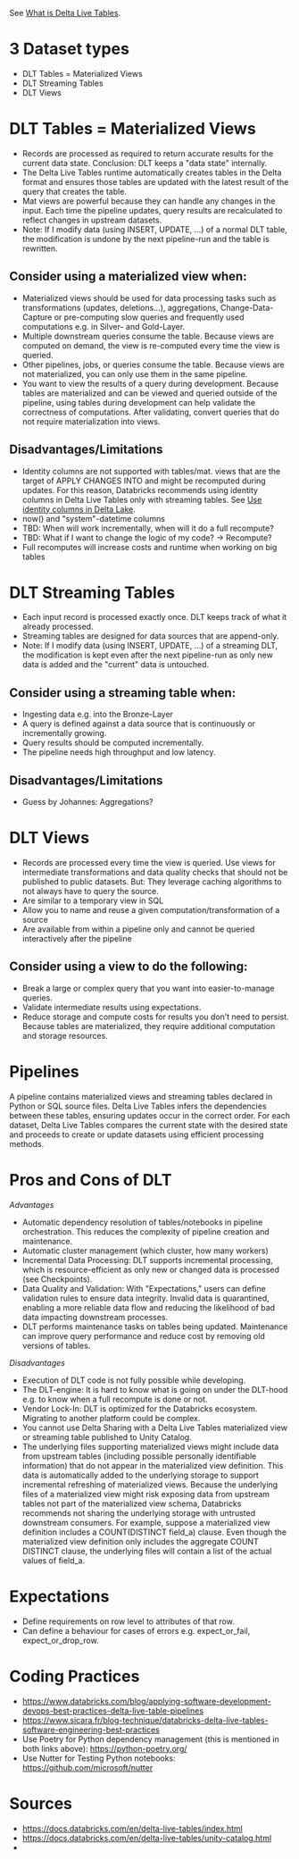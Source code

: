 See [What is Delta Live Tables](https://docs.databricks.com/en/delta-live-tables/index.html).


# 3 Dataset types
- DLT Tables = Materialized Views
- DLT Streaming Tables
- DLT Views

# DLT Tables = Materialized Views
- Records are processed as required to return accurate results for the current data state. Conclusion: DLT keeps a "data state" internally.
- The Delta Live Tables runtime automatically creates tables in the Delta format and ensures those tables are updated with the latest result of the query that creates the table.
- Mat views are powerful because they can handle any changes in the input. Each time the pipeline updates, query results are recalculated to reflect changes in upstream datasets.
- Note: If I modify data (using INSERT, UPDATE, …) of a normal DLT table, the modification is undone by the next pipeline-run and the table is rewritten.

## Consider using a materialized view when:
- Materialized views should be used for data processing tasks such as transformations (updates, deletions...), aggregations, Change-Data-Capture or pre-computing slow queries and frequently used computations e.g. in Silver- and Gold-Layer.
- Multiple downstream queries consume the table. Because views are computed on demand, the view is re-computed every time the view is queried.
- Other pipelines, jobs, or queries consume the table. Because views are not materialized, you can only use them in the same pipeline.
- You want to view the results of a query during development. Because tables are materialized and can be viewed and queried outside of the pipeline, using tables during development can help validate the correctness of computations. After validating, convert queries that do not require materialization into views.

## Disadvantages/Limitations
- Identity columns are not supported with tables/mat. views that are the target of APPLY CHANGES INTO and might be recomputed during updates. For this reason, Databricks recommends using identity columns in Delta Live Tables only with streaming tables. See [Use identity columns in Delta Lake](https://docs.databricks.com/en/delta/generated-columns.html#identity&language-python).
- now() and "system"-datetime columns
- TBD: When will work incrementally, when will it do a full recompute?
- TBD: What if I want to change the logic of my code? -> Recompute?
- Full recomputes will increase costs and runtime when working on big tables


# DLT Streaming Tables
- Each input record is processed exactly once. DLT keeps track of what it already processed.
- Streaming tables are designed for data sources that are append-only.
- Note: If I modify data (using INSERT, UPDATE, …) of a streaming DLT, the modification is kept even after the next pipeline-run as only new data is added and the "current" data is untouched.

## Consider using a streaming table when:
- Ingesting data e.g. into the Bronze-Layer
- A query is defined against a data source that is continuously or incrementally growing.
- Query results should be computed incrementally.
- The pipeline needs high throughput and low latency.

## Disadvantages/Limitations
- Guess by Johannes: Aggregations?

# DLT Views
- Records are processed every time the view is queried. Use views for intermediate transformations and data quality checks that should not be published to public datasets. But: They leverage caching algorithms to not always have to query the source.
- Are similar to a temporary view in SQL 
- Allow you to name and reuse a given computation/transformation of a source
- Are available from within a pipeline only and cannot be queried interactively after the pipeline

## Consider using a view to do the following:
- Break a large or complex query that you want into easier-to-manage queries.
- Validate intermediate results using expectations.
- Reduce storage and compute costs for results you don’t need to persist. Because tables are materialized, they require additional computation and storage resources.



# Pipelines
A pipeline contains materialized views and streaming tables declared in Python or SQL source files. Delta Live Tables infers the dependencies between these tables, ensuring updates occur in the correct order. For each dataset, Delta Live Tables compares the current state with the desired state and proceeds to create or update datasets using efficient processing methods.




# Pros and Cons of DLT
_Advantages_
- Automatic dependency resolution of tables/notebooks in pipeline orchestration. This reduces the complexity of pipeline creation and maintenance.
- Automatic cluster management (which cluster, how many workers)
- Incremental Data Processing: DLT supports incremental processing, which is resource-efficient as only new or changed data is processed (see Checkpoints). 
- Data Quality and Validation: With "Expectations," users can define validation rules to ensure data integrity. Invalid data is quarantined, enabling a more reliable data flow and reducing the likelihood of bad data impacting downstream processes.
- DLT performs maintenance tasks on tables being updated. Maintenance can improve query performance and reduce cost by removing old versions of tables. 

_Disadvantages_
- Execution of DLT code is not fully possible while developing. 
- The DLT-engine: It is hard to know what is going on under the DLT-hood e.g. to know when a full recompute is done or not.
- Vendor Lock-In: DLT is optimized for the Databricks ecosystem. Migrating to another platform could be complex.
- You cannot use Delta Sharing with a Delta Live Tables materialized view or streaming table published to Unity Catalog.
- The underlying files supporting materialized views might include data from upstream tables (including possible personally identifiable information) that do not appear in the materialized view definition. This data is automatically added to the underlying storage to support incremental refreshing of materialized views. Because the underlying files of a materialized view might risk exposing data from upstream tables not part of the materialized view schema, Databricks recommends not sharing the underlying storage with untrusted downstream consumers. For example, suppose a materialized view definition includes a COUNT(DISTINCT field_a) clause. Even though the materialized view definition only includes the aggregate COUNT DISTINCT clause, the underlying files will contain a list of the actual values of field_a.
  





# Expectations
- Define requirements on row level to attributes of that row.
- Can define a behaviour for cases of errors e.g. expect_or_fail, expect_or_drop_row.


# Coding Practices
* https://www.databricks.com/blog/applying-software-development-devops-best-practices-delta-live-table-pipelines
* https://www.sicara.fr/blog-technique/databricks-delta-live-tables-software-engineering-best-practices
* Use Poetry for Python dependency management (this is mentioned in both links above): https://python-poetry.org/
* Use Nutter for Testing Python notebooks: https://github.com/microsoft/nutter


# Sources
- https://docs.databricks.com/en/delta-live-tables/index.html
- https://docs.databricks.com/en/delta-live-tables/unity-catalog.html
- 


